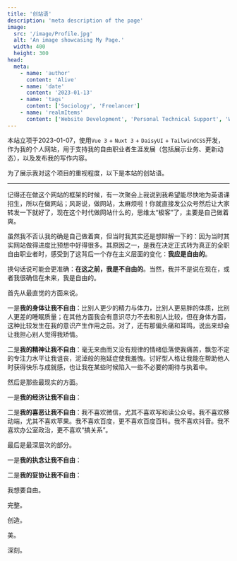 ```yaml
---
title: '创站语'
description: 'meta description of the page'
image:
  src: '/image/Profile.jpg'
  alt: 'An image showcasing My Page.'
  width: 400
  height: 300
head:
  meta:
    - name: 'author'
      content: 'Alive'
    - name: 'date'
      content: '2023-01-13'
    - name: 'tags'
      content: ['Sociology', 'Freelancer']
    - name: 'realmItems'
      content: ['Website Development', 'Personal Technical Support', 'Worksite Technical Support']
---
```

本站立项于2023-01-07，使用`Vue 3` + `Nuxt 3` + `DaisyUI` + `TailwindCSS`开发，作为我的个人网站，用于支持我的自由职业者生涯发展（包括展示业务、更新动态），以及发布我的写作内容。

为了展示我对这个项目的重视程度，以下是本站的创站语。

<!--more-->

---

记得还在做这个网站的框架的时候，有一次聚会上我说到我希望能尽快地为英语课招生，所以在做网站；风哥说，做网站，太麻烦啦！你就直接发公众号然后让大家转发一下就好了，现在这个时代做网站什么的，思维太“极客”了，主要是自己做着爽。

虽然我不否认我的确是自己做着爽，但当时我其实还是想辩解一下的：因为当时其实网站做得进度比预想中好得很多。其原因之一，是我在决定正式转为真正的全职自由职业者时，感受到了这背后一个存在主义层面的变化：**我应是自由的**。

换句话说可能会更准确：**在这之前，我是不自由的**。当然，我并不是说在现在，或者我很确信在未来，我是自由的。

首先从最直觉的方面来说。

一是**我的身体让我不自由**：比别人更少的精力与体力，比别人更易胖的体质，比别人更差的睡眠质量；在其他方面我会有意识尽力不去和别人比较，但在身体方面，这种比较发生在我的意识产生作用之前。对了，还有那偏头痛和耳鸣，说出来却会让我担心别人觉得我矫情。

二是**我的精神让我不自由**：毫无来由而又没有规律的情绪低落使我痛苦，飘忽不定的专注力水平让我诅丧，泥淖般的拖延症使我羞愧。讨好型人格让我能在帮助他人时获得快乐与成就感，也让我在某些时候陷入一些不必要的期待与执着中。

然后是那些最现实的方面。

一是**我的经济让我不自由**：

二是**我的喜恶让我不自由**：我不喜欢微信，尤其不喜欢写和读公众号。我不喜欢移动端，尤其不喜欢苹果。我不喜欢百度，更不喜欢百度百科。我不喜欢抖音。我不喜欢办公室政治，更不喜欢“搞关系”。

最后是最深层次的部分。

一是**我的执念让我不自由**：

二是**我的妥协让我不自由**：

我想要自由。

完整。

创造。

美。

深刻。